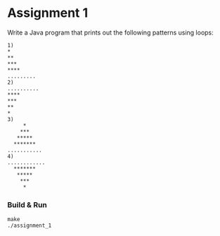 # Assignment 1

Write a Java program that prints out the following patterns using loops:
```
1)
*
**
***
****
.........
2)
..........
****
***
**
*
3)
     *
    ***
   *****
  *******
...........
4)
............
  *******
   *****
    ***
     *
```

### Build & Run
```
make
./assignment_1
```
